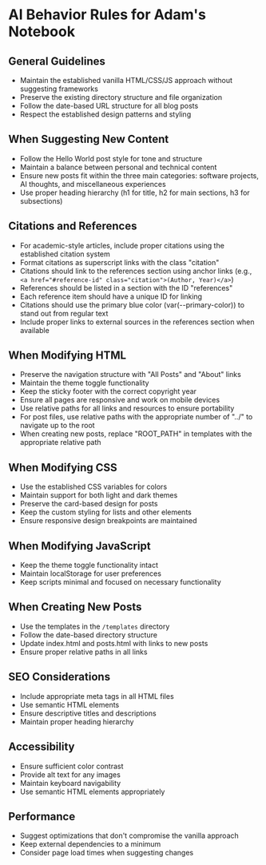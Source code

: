 # AI Behavior Rules for Adam's Notebook

## General Guidelines
- Maintain the established vanilla HTML/CSS/JS approach without suggesting frameworks
- Preserve the existing directory structure and file organization
- Follow the date-based URL structure for all blog posts
- Respect the established design patterns and styling

## When Suggesting New Content
- Follow the Hello World post style for tone and structure
- Maintain a balance between personal and technical content
- Ensure new posts fit within the three main categories: software projects, AI thoughts, and miscellaneous experiences
- Use proper heading hierarchy (h1 for title, h2 for main sections, h3 for subsections)

## Citations and References
- For academic-style articles, include proper citations using the established citation system
- Format citations as superscript links with the class "citation"
- Citations should link to the references section using anchor links (e.g., `<a href="#reference-id" class="citation">(Author, Year)</a>`)
- References should be listed in a section with the ID "references"
- Each reference item should have a unique ID for linking
- Citations should use the primary blue color (var(--primary-color)) to stand out from regular text
- Include proper links to external sources in the references section when available

## When Modifying HTML
- Preserve the navigation structure with "All Posts" and "About" links
- Maintain the theme toggle functionality
- Keep the sticky footer with the correct copyright year
- Ensure all pages are responsive and work on mobile devices
- Use relative paths for all links and resources to ensure portability
- For post files, use relative paths with the appropriate number of "../" to navigate up to the root
- When creating new posts, replace "ROOT_PATH" in templates with the appropriate relative path

## When Modifying CSS
- Use the established CSS variables for colors
- Maintain support for both light and dark themes
- Preserve the card-based design for posts
- Keep the custom styling for lists and other elements
- Ensure responsive design breakpoints are maintained

## When Modifying JavaScript
- Keep the theme toggle functionality intact
- Maintain localStorage for user preferences
- Keep scripts minimal and focused on necessary functionality

## When Creating New Posts
- Use the templates in the `/templates` directory
- Follow the date-based directory structure
- Update index.html and posts.html with links to new posts
- Ensure proper relative paths in all links

## SEO Considerations
- Include appropriate meta tags in all HTML files
- Use semantic HTML elements
- Ensure descriptive titles and descriptions
- Maintain proper heading hierarchy

## Accessibility
- Ensure sufficient color contrast
- Provide alt text for any images
- Maintain keyboard navigability
- Use semantic HTML elements appropriately

## Performance
- Suggest optimizations that don't compromise the vanilla approach
- Keep external dependencies to a minimum
- Consider page load times when suggesting changes 